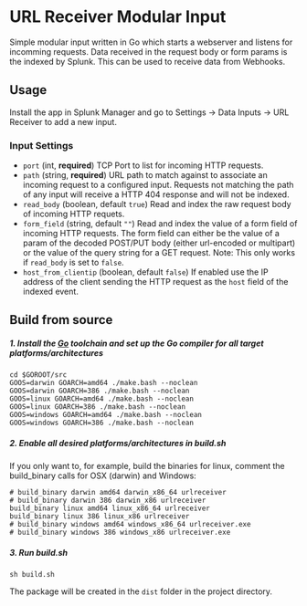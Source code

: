 # URL Receiver Modular Input

Simple modular input written in Go which starts a webserver and listens for incomming requests. Data received in the request body or form params is the indexed by Splunk. This can be used to receive data from Webhooks.

## Usage

Install the app in Splunk Manager and go to Settings -> Data Inputs -> URL Receiver to add a new input.

### Input Settings

- `port` (int, **required**)
TCP Port to list for incoming HTTP requests.
- `path` (string, **required**)
URL path to match against to associate an incoming request to a configured input. Requests not matching the path of any input will receive a HTTP 404 response and will not be indexed.
- `read_body` (boolean, default `true`)
Read and index the raw request body of incoming HTTP requets.
- `form_field` (string, default `""`)
Read and index the value of a form field of incoming HTTP requests. The form field can either be the value of a param of the decoded POST/PUT body (either url-encoded or multipart) or the value of the query string for a GET request. Note: This only works if `read_body` is set to `false`.
- `host_from_clientip` (boolean, default `false`)
If enabled use the IP address of the client sending the HTTP request as the `host` field of the indexed event.

## Build from source

##### 1. Install the [Go](http://golang.org/) toolchain and set up the Go compiler for all target platforms/architectures

```
cd $GOROOT/src
GOOS=darwin GOARCH=amd64 ./make.bash --noclean
GOOS=darwin GOARCH=386 ./make.bash --noclean
GOOS=linux GOARCH=amd64 ./make.bash --noclean
GOOS=linux GOARCH=386 ./make.bash --noclean
GOOS=windows GOARCH=amd64 ./make.bash --noclean
GOOS=windows GOARCH=386 ./make.bash --noclean
```

##### 2. Enable all desired platforms/architectures in build.sh

If you only want to, for example, build the binaries for linux, comment the build_binary calls for OSX (darwin) and Windows:

```
# build_binary darwin amd64 darwin_x86_64 urlreceiver
# build_binary darwin 386 darwin_x86 urlreceiver
build_binary linux amd64 linux_x86_64 urlreceiver
build_binary linux 386 linux_x86 urlreceiver
# build_binary windows amd64 windows_x86_64 urlreceiver.exe
# build_binary windows 386 windows_x86 urlreceiver.exe
```

##### 3. Run build.sh

```
sh build.sh
```

The package will be created in the `dist` folder in the project directory.

